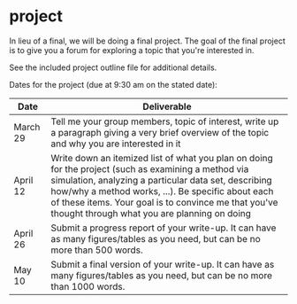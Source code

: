 # project

In lieu of a final, we will be doing a final project.  The goal of the final project is to give you a forum for exploring a topic that you're interested in.

See the included project outline file for additional details.

Dates for the project (due at 9:30 am on the stated date):

Date     | Deliverable
---------|--------
March 29 | Tell me your group members, topic of interest, write up a paragraph giving a very brief overview of the topic and why you are interested in it
April 12 | Write down an itemized list of what you plan on doing for the project (such as examining a method via simulation, analyzing a particular data set, describing how/why a method works, ...).  Be specific about each of these items.  Your goal is to convince me that you've thought through what you are planning on doing
April 26 | Submit a progress report of your write-up.  It can have as many figures/tables as you need, but can be no more than 500 words.
May 10 | Submit a final version of your write-up.  It can have as many figures/tables as you need, but can be no more than 1000 words.